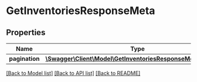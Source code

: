 # GetInventoriesResponseMeta

## Properties
Name | Type | Description | Notes
------------ | ------------- | ------------- | -------------
**pagination** | [**\Swagger\Client\Model\GetInventoriesResponseMetaPagination**](GetInventoriesResponseMetaPagination.md) |  | [optional] 

[[Back to Model list]](../README.md#documentation-for-models) [[Back to API list]](../README.md#documentation-for-api-endpoints) [[Back to README]](../README.md)


